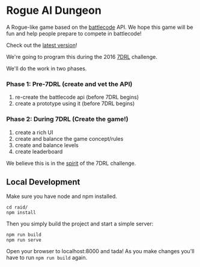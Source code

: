 # Rogue AI Dungeon

A Rogue-like game based on the [battlecode](http://battlecode.org) API. We hope this game will be fun and help people prepare to compete in battlecode!

Check out the [latest version](http://bovard.github.io/raid/)!

We're going to program this during the 2016 [7DRL](http://7drl.org/) challenge. 


We'll do the work in two phases.

### Phase 1: Pre-7DRL (create and vet the API)

1. re-create the battlecode api (before 7DRL begins)
2. create a prototype using it 	(before 7DRL begins)

### Phase 2: During 7DRL (Create the game!)

1. create a rich UI
2. create and balance the game concept/rules
3. create and balance levels
4. create leaderboard

We believe this is in the [spirit](http://forums.roguetemple.com/index.php?topic=4885.0) of the 7DRL challenge.


## Local Development

Make sure you have node and npm installed.

```
cd raid/
npm install
```

Then you simply build the project and start a simple server:
```
npm run build
npm run serve
```
Open your browser to localhost:8000 and tada! As you make changes you'll have to run `npm run build` again.
